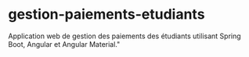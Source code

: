 # gestion-paiements-etudiants
Application web de gestion des paiements des étudiants utilisant Spring Boot, Angular et Angular Material."
